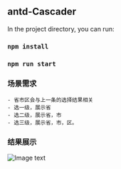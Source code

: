 ## antd-Cascader


In the project directory, you can run:

### `npm install`

### `npm run start`


### 场景需求

    - 省市区会与上一条的选择结果相关
    - 选一级，展示省
    - 选二级，展示省，市
    - 选三级，展示省，市，区。

### 结果展示
![Image text](./result.gif)

